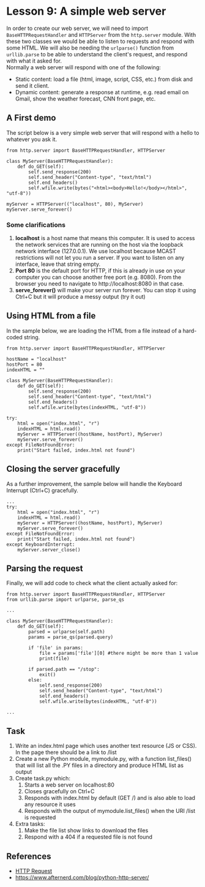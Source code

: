 # Lesson 9: A simple web server
<!--
3.7.Web 
3.7.1. Creating a simple web interface to control scripts. 
3.7.2. Setting script permissions.
4.3.Controlling scripts 
4.3.1. Building a web application to control scripts on the target machine.
-->

In order to create our web server, we will need to import ```BaseHTTPRequestHandler``` and ```HTTPServer``` from the ```http.server``` module. With these two classes we would be able to listen to requests and respond with some HTML. We will also be needing the ```urlparse()``` function from ```urllib.parse``` to be able to understand the client's request, and respond with what it asked for.  
Normally a web server will respond with one of the following:
* Static content: load a file (html, image, script, CSS, etc.) from disk and send it client.
* Dynamic content: generate a response at runtime, e.g. read email on Gmail, show the weather forecast, CNN front page, etc.

## A First demo
The script below is a very simple web server that will respond with a hello to whatever you ask it.
~~~
from http.server import BaseHTTPRequestHandler, HTTPServer

class MyServer(BaseHTTPRequestHandler):
    def do_GET(self):
        self.send_response(200)
        self.send_header("Content-type", "text/html")
        self.end_headers()
        self.wfile.write(bytes("<html><body>Hello!</body></html>", "utf-8"))

myServer = HTTPServer(("localhost", 80), MyServer)
myServer.serve_forever()
~~~

### Some clarifications
1. **localhost** is a host name that means this computer. It is used to access the network services that are running on the host via the loopback network interface (127.0.0.1). We use localhost because MCAST restrictions will not let you run a server. If you want to listen on any interface, leave that string empty.  
1. **Port 80** is the default port for HTTP, if this is already in use on your computer you can choose another free port (e.g. 8080). From the browser you need to navigate to http://localhost:8080 in that case.   
1. **serve_forever()** will make your server run forever. You can stop it using Ctrl+C but it will produce a messy output (try it out)

## Using HTML from a file
In the sample below, we are loading the HTML from a file instead of a hard-coded string.
~~~
from http.server import BaseHTTPRequestHandler, HTTPServer

hostName = "localhost"
hostPort = 80
indexHTML = ""

class MyServer(BaseHTTPRequestHandler):
    def do_GET(self):
        self.send_response(200)
        self.send_header("Content-type", "text/html")
        self.end_headers()
        self.wfile.write(bytes(indexHTML, "utf-8"))

try:
    html = open("index.html", "r")
    indexHTML = html.read()
    myServer = HTTPServer((hostName, hostPort), MyServer)
    myServer.serve_forever()
except FileNotFoundError:
    print("Start failed, index.html not found")
~~~

## Closing the server gracefully
As a further improvement, the sample below will handle the Keyboard Interrupt (Ctrl+C) gracefully.
~~~
...
try:
    html = open("index.html", "r")
    indexHTML = html.read()
    myServer = HTTPServer((hostName, hostPort), MyServer)
    myServer.serve_forever()
except FileNotFoundError:
    print("Start failed, index.html not found")
except KeyboardInterrupt:
    myServer.server_close()
~~~

## Parsing the request
Finally, we will add code to check what the client actually asked for:
~~~
from http.server import BaseHTTPRequestHandler, HTTPServer
from urllib.parse import urlparse, parse_qs

...

class MyServer(BaseHTTPRequestHandler):
    def do_GET(self):
        parsed = urlparse(self.path)
        params = parse_qs(parsed.query)

        if 'file' in params:
            file = params['file'][0] #there might be more than 1 value
            print(file)
        
        if parsed.path == "/stop":
            exit()
        else:
            self.send_response(200)
            self.send_header("Content-type", "text/html")
            self.end_headers()
            self.wfile.write(bytes(indexHTML, "utf-8"))

...
~~~

## Task
1. Write an index.html page which uses another text resource (JS or CSS). In the page there should be a link to /list
2. Create a new Python module, mymodule.py, with a function list_files() that will list all the .PY files in a directory and produce HTML list as output
3. Create task.py which:
    1. Starts a web server on localhost:80
    1. Closes gracefully on Ctrl+C
    1. Responds with index.html by default (GET /) and is also able to load any resource it uses
    1. Responds with the output of mymodule.list_files() when the URI /list is requested
4. Extra tasks: 
    1. Make the file list show links to download the files
    1. Respond with a 404 if a requested file is not found

## References
* [HTTP Request](http://www.ntu.edu.sg/home/ehchua/programming/webprogramming/images/HTTP_RequestMessageExample.png)
* https://www.afternerd.com/blog/python-http-server/

